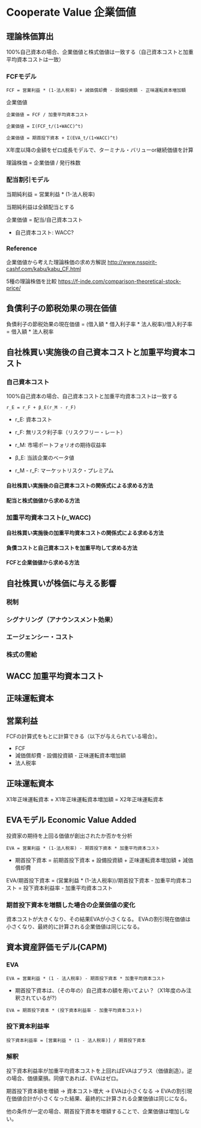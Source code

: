 # Cooperate Value 企業価値

## 理論株価算出

100%自己資本の場合、企業価値と株式価値は一致する（自己資本コストと加重平均資本コストは一致）

### FCFモデル
```
FCF = 営業利益 * (1-法人税率) + 減価償却費 - 設備投資額 - 正味運転資本増加額
```
企業価値
```
企業価値 = FCF / 加重平均資本コスト
```
```
企業価値 = Σ(FCF_t/(1+WACC)^t)
```
```
企業価値 = 期首投下資本 + Σ(EVA_t/(1+WACC)^t)
```

X年度以降の金額をゼロ成長モデルで、ターミナル・バリューor継続価値を計算

理論株価 = 企業価値 / 発行株数

### 配当割引モデル

当期純利益 = 営業利益 * (1-法人税率)

当期純利益は全額配当とする

企業価値 = 配当/自己資本コスト

* 自己資本コスト: WACC?

### Reference
企業価値から考えた理論株価の求め方解説
http://www.nsspirit-cashf.com/kabu/kabu_CF.html

5種の理論株価を比較
https://f-inde.com/comparison-theoretical-stock-price/

## 負債利子の節税効果の現在価値

負債利子の節税効果の現在価値 = (借入額 * 借入利子率 * 法人税率)/借入利子率 = 借入額 * 法人税率

## 自社株買い実施後の自己資本コストと加重平均資本コスト

### 自己資本コスト

100%自己資本の場合、自己資本コストと加重平均資本コストは一致する
```
r_E = r_F + β_E(r_M - r_F)
```
* r_E: 資本コスト
* r_F: 無リスク利子率（リスクフリー・レート）
* r_M: 市場ポートフォリオの期待収益率
* β_E: 当該企業のベータ値

* r_M - r_F: マーケットリスク・プレミアム

#### 自社株買い実施後の自己資本コストの関係式による求める方法

#### 配当と株式価値から求める方法

### 加重平均資本コスト(r_WACC)

#### 自社株買い実施後の加重平均資本コストの関係式による求める方法

#### 負債コストと自己資本コストを加重平均して求める方法

#### FCFと企業価値から求める方法

## 自社株買いが株価に与える影響

### 税制
### シグナリング（アナウンスメント効果）
### エージェンシー・コスト
### 株式の需給


## WACC 加重平均資本コスト
## 正味運転資本

## 営業利益
FCFの計算式をもとに計算できる（以下が与えられている場合）。
* FCF
* 減価償却費 - 設備投資額 - 正味運転資本増加額
* 法人税率

## 正味運転資本
X1年正味運転資本 + X1年正味運転資本増加額 = X2年正味運転資本

## EVAモデル Economic Value Added
投資家の期待を上回る価値が創出されたか否かを分析
```
EVA = 営業利益 * (1-法人税率) - 期首投下資本 * 加重平均資本コスト
```
* 期首投下資本 = 前期首投下資本 + 設備投資額 + 正味運転資本増加額 + 減価償却費


EVA/期首投下資本 = (営業利益 * (1-法人税率))/期首投下資本 - 加重平均資本コスト = 投下資本利益率 - 加重平均資本コスト

### 期首投下資本を増額した場合の企業価値の変化
資本コストが大きくなり、その結果EVAが小さくなる。
EVAの割引現在価値は小さくなり、最終的に計算される企業価値は同じになる。

## 資本資産評価モデル(CAPM)
### EVA
```
EVA = 営業利益 * (1 - 法人税率) - 期首投下資本 * 加重平均資本コスト
```
* 期首投下資本は、（その年の）自己資本の額を用いてよい？（X1年度のみ注釈されているが?）
```
EVA = 期首投下資本 * (投下資本利益率 - 加重平均資本コスト)
```
### 投下資本利益率

```
投下資本利益率 = [営業利益 * (1 - 法人税率)] / 期首投下資本
```
### 解釈
投下資本利益率が加重平均資本コストを上回ればEVAはプラス（価値創造）。逆の場合、価値棄損。同値であれば、EVAはゼロ。

期首投下資本額を増額 -> 資本コスト増大 -> EVAは小さくなる -> EVAの割引現在価値合計が小さくなった結果、最終的に計算される企業価値は同じになる。

他の条件が一定の場合、期首投下資本を増額することで、企業価値は増加しない。
